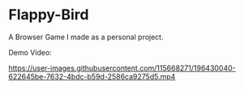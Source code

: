# Flappy-Bird
A Browser Game I made as a personal project.

Demo Video: 

https://user-images.githubusercontent.com/115668271/196430040-622645be-7632-4bdc-b59d-2586ca9275d5.mp4
